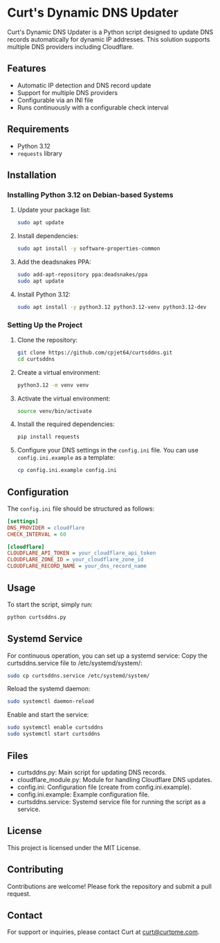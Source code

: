 # Curt's Dynamic DNS Updater

Curt's Dynamic DNS Updater is a Python script designed to update DNS records automatically for dynamic IP addresses. This solution supports multiple DNS providers including Cloudflare.

## Features

- Automatic IP detection and DNS record update
- Support for multiple DNS providers
- Configurable via an INI file
- Runs continuously with a configurable check interval

## Requirements

- Python 3.12
- `requests` library

## Installation

### Installing Python 3.12 on Debian-based Systems

1. Update your package list:
    ```sh
    sudo apt update
    ```

2. Install dependencies:
    ```sh
    sudo apt install -y software-properties-common
    ```

3. Add the deadsnakes PPA:
    ```sh
    sudo add-apt-repository ppa:deadsnakes/ppa
    sudo apt update
    ```

4. Install Python 3.12:
    ```sh
    sudo apt install -y python3.12 python3.12-venv python3.12-dev
    ```

### Setting Up the Project

1. Clone the repository:
    ```sh
    git clone https://github.com/cpjet64/curtsddns.git
    cd curtsddns
    ```

2. Create a virtual environment:
    ```sh
    python3.12 -m venv venv
    ```

3. Activate the virtual environment:
    ```sh
    source venv/bin/activate
    ```

4. Install the required dependencies:
    ```sh
    pip install requests
    ```

5. Configure your DNS settings in the `config.ini` file. You can use `config.ini.example` as a template:
    ```sh
    cp config.ini.example config.ini
    ```

## Configuration

The `config.ini` file should be structured as follows:

```ini
[settings]
DNS_PROVIDER = cloudflare
CHECK_INTERVAL = 60

[cloudflare]
CLOUDFLARE_API_TOKEN = your_cloudflare_api_token
CLOUDFLARE_ZONE_ID = your_cloudflare_zone_id
CLOUDFLARE_RECORD_NAME = your_dns_record_name
```

## Usage

To start the script, simply run:

```sh
python curtsddns.py
```
## Systemd Service

For continuous operation, you can set up a systemd service:
Copy the curtsddns.service file to /etc/systemd/system/:

```sh
sudo cp curtsddns.service /etc/systemd/system/
```

Reload the systemd daemon:

```sh
sudo systemctl daemon-reload
```

Enable and start the service:

```sh
sudo systemctl enable curtsddns
sudo systemctl start curtsddns
```

## Files

* curtsddns.py: Main script for updating DNS records.
* cloudflare_module.py: Module for handling Cloudflare DNS updates.
* config.ini: Configuration file (create from config.ini.example).
* config.ini.example: Example configuration file.
* curtsddns.service: Systemd service file for running the script as a service.

## License

This project is licensed under the MIT License.

## Contributing

Contributions are welcome! Please fork the repository and submit a pull request.

## Contact

For support or inquiries, please contact Curt at curt@curtpme.com.
